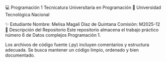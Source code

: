 💻 Programación 1
Tecnicatura Universitaria en Programación
📍 Universidad Tecnológica Nacional

✨ Estudiante
Nombre: Melisa Magalí Díaz de Quintana
Comisión: M2025-12
📂 Descripción del Repositorio
Este repositorio almacena el trabajo práctico número 6 de Datos complejos Programación 1.

Los archivos de código fuente (.py) incluyen comentarios y estructura adecuada.
Se busca mantener un código limpio, ordenado y bien documentado.